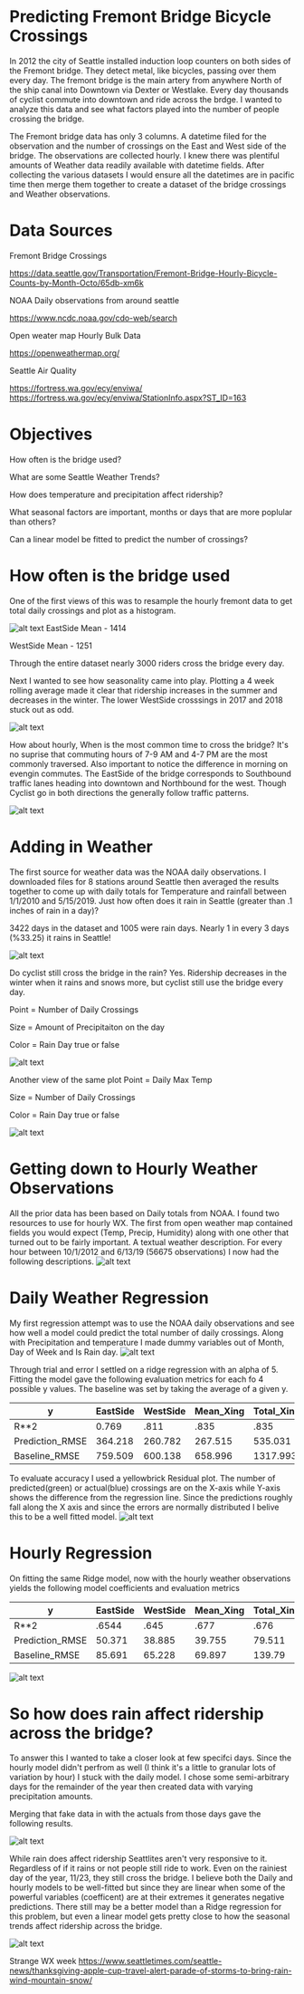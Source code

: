 # Predicting Fremont Bridge Bicycle Crossings

In 2012 the city of Seattle installed induction loop counters on both sides of the Fremont bridge. They detect metal, like bicycles, passing over them every day. The fremont bridge is the main artery from anywhere North of the ship canal into Downtown via Dexter or Westlake. Every day thousands of cyclist commute into downtown and ride across the brdge. I wanted to analyze this data and see what factors played into the number of people crossing the bridge.

The Fremont bridge data has only 3 columns. A datetime filed for the observation and the number of crossings on the East and West side of the bridge. The observations are collected hourly. I knew there was plentiful amounts of Weather data readily available with datetime fields. After collecting the various datasets I would ensure all the datetimes are in pacific time then merge them together to create a dataset of the bridge crossings and Weather observations.

# Data Sources
Fremont Bridge Crossings

https://data.seattle.gov/Transportation/Fremont-Bridge-Hourly-Bicycle-Counts-by-Month-Octo/65db-xm6k

NOAA Daily observations from around seattle

https://www.ncdc.noaa.gov/cdo-web/search

Open weater map Hourly Bulk Data

https://openweathermap.org/

Seattle Air Quality

https://fortress.wa.gov/ecy/enviwa/
https://fortress.wa.gov/ecy/enviwa/StationInfo.aspx?ST_ID=163


# Objectives
How often is the bridge used?

What are some Seattle Weather Trends?

How does temperature and precipitation affect ridership?

What seasonal factors are important, months or days that are more poplular than others?

Can a linear model be fitted to predict the number of crossings?

# How often is the bridge used
One of the first views of this was to resample the hourly fremont data to get total daily crossings and plot as a histogram.

![alt text](https://i.imgur.com/7KPTMlY.png)
EastSide Mean - 1414

WestSide Mean - 1251

Through the entire dataset nearly 3000 riders cross the bridge every day.

Next I wanted to see how seasonality came into play. Plotting a 4 week rolling average made it clear that ridership increases in the summer and decreases in the winter. The lower WestSide crosssings in 2017 and 2018 stuck out as odd.

![alt text](https://i.imgur.com/t2S8vpz.png)

How about hourly, When is the most common time to cross the bridge? It's no suprise that commuting hours of 7-9 AM and 4-7 PM are the most commonly traversed. Also important to notice the difference in morning on evengin commutes. The EastSide of the bridge corresponds to Southbound traffic lanes heading into downtown and Northbound for the west. Though Cyclist go in both directions the generally follow traffic patterns.

![alt text](https://i.imgur.com/dqFbusP.png)

# Adding in Weather
The first source for weather data was the NOAA daily observations. I downloaded files for 8 stations around Seattle then averaged the results together to come up with daily totals for Temperature and rainfall between 1/1/2010 and 5/15/2019. Just how often does it rain in Seattle (greater than .1 inches of rain in a day)?

3422 days in the dataset and 1005 were rain days. Nearly 1 in every 3 days (%33.25) it rains in Seattle!

![alt text](https://i.imgur.com/pISvQ1Y.png)

Do cyclist still cross the bridge in the rain? Yes. Ridership decreases in the winter when it rains and snows more, but cyclist still use the bridge every day. 

Point = Number of Daily Crossings

Size = Amount of Precipitaiton on the day

Color = Rain Day true or false

![alt text](https://i.imgur.com/gUcsVN1.png)

Another view of the same plot
Point = Daily Max Temp

Size = Number of Daily Crossings

Color = Rain Day true or false

![alt text](https://i.imgur.com/bkHmFLI.png)

# Getting down to Hourly Weather Observations
All the prior data has been based on Daily totals from NOAA. I found two resources to use for hourly WX. The first from open weather map contained fields you would expect (Temp, Precip, Humidity) along with one other that turned out to be fairly important. A textual weather description. For every hour between 10/1/2012 and 6/13/19 (56675 observations) I now had the following descriptions.
![alt text](https://i.imgur.com/H9MUcYZ.png)


# Daily Weather Regression
My first regression attempt was to use the NOAA daily observations and see how well a model could predict the total number of daily crossings. Along with Precipitation and temperature I made dummy variables out of Month, Day of Week and Is Rain day.
![alt text](https://i.imgur.com/y3vsFXn.png)

Through trial and error I settled on a ridge regression with an alpha of 5. Fitting the model gave the following evaluation metrics for each fo 4 possible y values. The baseline was set by taking the average of a given y.

| y               | EastSide | WestSide | Mean_Xing | Total_Xing |
|-----------------|----------|----------|-----------|------------|
| R**2            | 0.769    | .811     | .835      | .835       |
| Prediction_RMSE | 364.218  | 260.782  | 267.515   | 535.031    |
| Baseline_RMSE   | 759.509  | 600.138  | 658.996   | 1317.993   |


To evaluate accuracy I used a yellowbrick Residual plot. The number of predicted(green) or actual(blue) crossings are on the X-axis while Y-axis shows the difference from the regression line. Since the predictions roughly fall along the X axis and since the errors are normally distributed I belive this to be a well fitted model.
![alt text](https://i.imgur.com/x7X2e5W.png)




# Hourly Regression
On fitting the same Ridge model, now with the hourly weather observations yields the following model coefficients and evaluation metrics

| y               | EastSide | WestSide | Mean_Xing | Total_Xing |
|-----------------|----------|----------|-----------|------------|
| R**2            | .6544    | .645     | .677      | .676       |
| Prediction_RMSE | 50.371   | 38.885   | 39.755    | 79.511     |
| Baseline_RMSE   | 85.691   | 65.228   | 69.897    | 139.79     |


![alt text](https://i.imgur.com/jAoRFPI.png)

# So how does rain affect ridership across the bridge?

To answer this I wanted to take a closer look at few specifci days. Since the hourly model didn't perfrom as well (I think it's a little to granular lots of variation by hour) I stuck with the daily model. I chose some semi-arbitrary days for the remainder of the year then created data with varying precipitation amounts.

Merging that fake data in with the actuals from those days gave the following results.

![alt text](https://i.imgur.com/IGAZyJz.png)

While rain does affect ridership Seattlites aren't very responsive to it. Regardless of if it rains or not people still ride to work. Even on the rainiest day of the year, 11/23, they still cross the bridge. I believe both the Daily and hourly models to be well-fitted but since they are linear when some of the powerful variables (coefficent) are at their extremes it generates negative predictions. There still may be a better model than a Ridge regression for this problem, but even a linear model gets pretty close to how the seasonal trends affect ridership across the bridge.

![alt text](https://i.imgur.com/xJQoHOo.png)

Strange WX week
https://www.seattletimes.com/seattle-news/thanksgiving-apple-cup-travel-alert-parade-of-storms-to-bring-rain-wind-mountain-snow/

